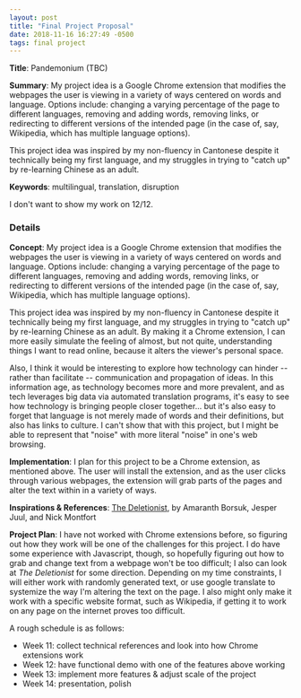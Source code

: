 ```yaml
---
layout: post
title: "Final Project Proposal"
date: 2018-11-16 16:27:49 -0500
tags: final project 
---
```


**Title**: Pandemonium (TBC)

**Summary**: 
My project idea is a Google Chrome extension that modifies the webpages the user is viewing in a variety of ways centered on words and language. Options include: changing a varying percentage of the page to different languages, removing and adding words, removing links, or redirecting to different versions of the intended page (in the case of, say, Wikipedia, which has multiple language options).

This project idea was inspired by my non-fluency in Cantonese despite it technically being my first language, and my struggles in trying to "catch up" by re-learning Chinese as an adult.

**Keywords**: multilingual, translation, disruption

I don't want to show my work on 12/12.

### Details

**Concept**:
My project idea is a Google Chrome extension that modifies the webpages the user is viewing in a variety of ways centered on words and language. Options include: changing a varying percentage of the page to different languages, removing and adding words, removing links, or redirecting to different versions of the intended page (in the case of, say, Wikipedia, which has multiple language options).

This project idea was inspired by my non-fluency in Cantonese despite it technically being my first language, and my struggles in trying to "catch up" by re-learning Chinese as an adult. By making it a Chrome extension, I can more easily simulate the feeling of almost, but not quite, understanding things I want to read online, because it alters the viewer's personal space.

Also, I think it would be interesting to explore how technology can hinder -- rather than facilitate -- communication and propagation of ideas. In this information age, as technology becomes more and more prevalent, and as tech leverages big data via automated translation programs, it's easy to see how technology is bringing people closer together... but it's also easy to forget that language is not merely made of words and their definitions, but also has links to culture. I can't show that with this project, but I might be able to represent that "noise" with more literal "noise" in one's web browsing.

**Implementation**:
I plan for this project to be a Chrome extension, as mentioned above. The user will install the extension, and as the user clicks through various webpages, the extension will grab parts of the pages and alter the text within in a variety of ways.

**Inspirations & References**: [The Deletionist](http://thedeletionist.com), by Amaranth Borsuk, Jesper Juul, and Nick Montfort

**Project Plan**:
I have not worked with Chrome extensions before, so figuring out how they work will be one of the challenges for this project. I do have some experience with Javascript, though, so hopefully figuring out how to grab and change text from a webpage won't be too difficult; I also can look at _The Deletionist_ for some direction. Depending on my time constraints, I will either work with randomly generated text, or use google translate to systemize the way I'm altering the text on the page. I also might only make it work with a specific website format, such as Wikipedia, if getting it to work on any page on the internet proves too difficult. 

A rough schedule is as follows: 
- Week 11: collect technical references and look into how Chrome extensions work
- Week 12: have functional demo with one of the features above working
- Week 13: implement more features & adjust scale of the project
- Week 14: presentation, polish
